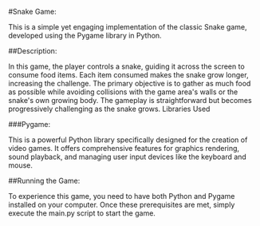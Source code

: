 #Snake Game:

This is a simple yet engaging implementation of the classic Snake game, developed using the Pygame library in Python.

##Description:

In this game, the player controls a snake, guiding it across the screen to consume food items. Each item consumed makes the snake grow longer, increasing the challenge. The primary objective is to gather as much food as possible while avoiding collisions with the game area's walls or the snake's own growing body. The gameplay is straightforward but becomes progressively challenging as the snake grows.
Libraries Used

###Pygame: 

This is a powerful Python library specifically designed for the creation of video games. It offers comprehensive features for graphics rendering, sound playback, and managing user input devices like the keyboard and mouse.

##Running the Game:

To experience this game, you need to have both Python and Pygame installed on your computer. Once these prerequisites are met, simply execute the main.py script to start the game.